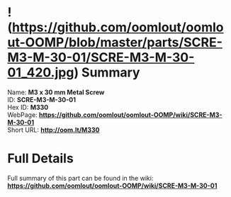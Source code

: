 
!(https://github.com/oomlout/oomlout-OOMP/blob/master/parts/SCRE-M3-M-30-01/SCRE-M3-M-30-01_420.jpg)
Summary
=================
  
Name: __M3 x 30 mm Metal Screw__    
ID: __SCRE-M3-M-30-01__   
Hex ID: __M330__   
WebPage: __https://github.com/oomlout/oomlout-OOMP/wiki/SCRE-M3-M-30-01__   
Short URL: __http://oom.lt/M330__   

Full Details
==========================
Full summary of this part can be found in the wiki:   
__https://github.com/oomlout/oomlout-OOMP/wiki/SCRE-M3-M-30-01__    

